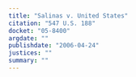 ```yaml
---
title: "Salinas v. United States"
citation: "547 U.S. 188"
docket: "05-8400"
argdate: ""
publishdate: "2006-04-24"
justices: ""
summary: ""
---
```


